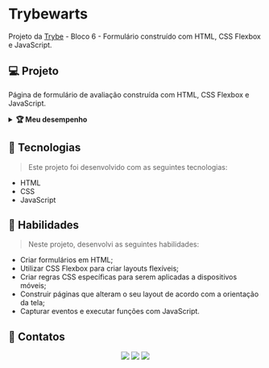 # Trybewarts
Projeto da [Trybe](https://www.betrybe.com/) - Bloco 6 - Formulário construído com HTML, CSS Flexbox e JavaScript.

## 💻 Projeto

Página de formulário de avaliação construída com HTML, CSS Flexbox e JavaScript. 

<details>
  <summary><strong>🏆 Meu desempenho</strong></summary><br />

  <img src="project-info/trybewarts.png"/>
</details>

## 🚀 Tecnologias
> Este projeto foi desenvolvido com as seguintes tecnologias:

- HTML
- CSS
- JavaScript

## 📌 Habilidades
> Neste projeto, desenvolvi as seguintes habilidades:

- Criar formulários em HTML;
- Utilizar CSS Flexbox para criar layouts flexíveis;
- Criar regras CSS específicas para serem aplicadas a dispositivos móveis;
- Construir páginas que alteram o seu layout de acordo com a orientação da tela;
- Capturar eventos e executar funções com JavaScript.

## 💬 Contatos

<div align="center" style="display: inline_block">
  <a href="https://julianoboese.github.io" target="_blank"><img height="28rem" src="https://img.shields.io/badge/my_portfolio-3fc337?style=for-the-badge" target="_blank"></a> 
  <a href="https://www.linkedin.com/in/julianoboese" target="_blank"><img height="28rem" src="https://img.shields.io/badge/LinkedIn-0077B5?style=for-the-badge&logo=linkedin&logoColor=white"></a> 
  <a href = "mailto:juliano.boese@gmail.com"><img height="28rem" src="https://img.shields.io/badge/Gmail-D14836?style=for-the-badge&logo=gmail&logoColor=white" target="_blank"></a>
</div>

<!-- ## 📄 Licença

Esse projeto está sob licença. Veja o arquivo [LICENÇA](LICENSE.md) para mais detalhes.

[⬆ Voltar ao topo](#nome-do-projeto)<br> -->
